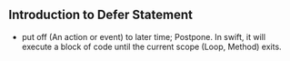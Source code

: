 ## Introduction to Defer Statement
  * put off (An action or event) to later time; Postpone. In swift, it will execute a block of code until the current scope (Loop, Method) exits.
